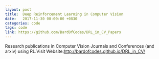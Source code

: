 ```yaml
---
layout: post
title:  Deep Reinforcement Learning in Computer Vision
date:   2017-11-30 00:00:00 +0830
categories: code
tags: code
link: https://github.com/BardOfCodes/DRL_in_CV_Papers
---
```


Research publications in Computer Vision Journals and Conferences (and arxiv) using RL.Visit Website:http://bardofcodes.github.io/DRL_in_CV/